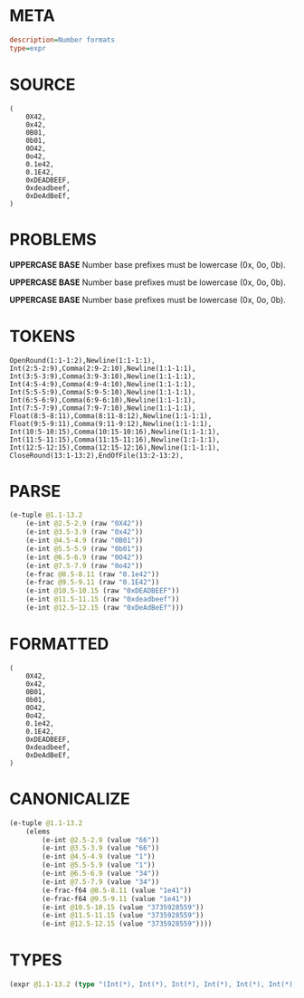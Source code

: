 # META
~~~ini
description=Number formats
type=expr
~~~
# SOURCE
~~~roc
(
    0X42,
    0x42,
    0B01,
    0b01,
    0O42,
    0o42,
    0.1e42,
    0.1E42,
    0xDEADBEEF,
    0xdeadbeef,
    0xDeAdBeEf,
)
~~~
# PROBLEMS
**UPPERCASE BASE**
Number base prefixes must be lowercase (0x, 0o, 0b).

**UPPERCASE BASE**
Number base prefixes must be lowercase (0x, 0o, 0b).

**UPPERCASE BASE**
Number base prefixes must be lowercase (0x, 0o, 0b).

# TOKENS
~~~zig
OpenRound(1:1-1:2),Newline(1:1-1:1),
Int(2:5-2:9),Comma(2:9-2:10),Newline(1:1-1:1),
Int(3:5-3:9),Comma(3:9-3:10),Newline(1:1-1:1),
Int(4:5-4:9),Comma(4:9-4:10),Newline(1:1-1:1),
Int(5:5-5:9),Comma(5:9-5:10),Newline(1:1-1:1),
Int(6:5-6:9),Comma(6:9-6:10),Newline(1:1-1:1),
Int(7:5-7:9),Comma(7:9-7:10),Newline(1:1-1:1),
Float(8:5-8:11),Comma(8:11-8:12),Newline(1:1-1:1),
Float(9:5-9:11),Comma(9:11-9:12),Newline(1:1-1:1),
Int(10:5-10:15),Comma(10:15-10:16),Newline(1:1-1:1),
Int(11:5-11:15),Comma(11:15-11:16),Newline(1:1-1:1),
Int(12:5-12:15),Comma(12:15-12:16),Newline(1:1-1:1),
CloseRound(13:1-13:2),EndOfFile(13:2-13:2),
~~~
# PARSE
~~~clojure
(e-tuple @1.1-13.2
	(e-int @2.5-2.9 (raw "0X42"))
	(e-int @3.5-3.9 (raw "0x42"))
	(e-int @4.5-4.9 (raw "0B01"))
	(e-int @5.5-5.9 (raw "0b01"))
	(e-int @6.5-6.9 (raw "0O42"))
	(e-int @7.5-7.9 (raw "0o42"))
	(e-frac @8.5-8.11 (raw "0.1e42"))
	(e-frac @9.5-9.11 (raw "0.1E42"))
	(e-int @10.5-10.15 (raw "0xDEADBEEF"))
	(e-int @11.5-11.15 (raw "0xdeadbeef"))
	(e-int @12.5-12.15 (raw "0xDeAdBeEf")))
~~~
# FORMATTED
~~~roc
(
	0X42,
	0x42,
	0B01,
	0b01,
	0O42,
	0o42,
	0.1e42,
	0.1E42,
	0xDEADBEEF,
	0xdeadbeef,
	0xDeAdBeEf,
)
~~~
# CANONICALIZE
~~~clojure
(e-tuple @1.1-13.2
	(elems
		(e-int @2.5-2.9 (value "66"))
		(e-int @3.5-3.9 (value "66"))
		(e-int @4.5-4.9 (value "1"))
		(e-int @5.5-5.9 (value "1"))
		(e-int @6.5-6.9 (value "34"))
		(e-int @7.5-7.9 (value "34"))
		(e-frac-f64 @8.5-8.11 (value "1e41"))
		(e-frac-f64 @9.5-9.11 (value "1e41"))
		(e-int @10.5-10.15 (value "3735928559"))
		(e-int @11.5-11.15 (value "3735928559"))
		(e-int @12.5-12.15 (value "3735928559"))))
~~~
# TYPES
~~~clojure
(expr @1.1-13.2 (type "(Int(*), Int(*), Int(*), Int(*), Int(*), Int(*), Frac(*), Frac(*), Int(*), Int(*), Int(*))"))
~~~
